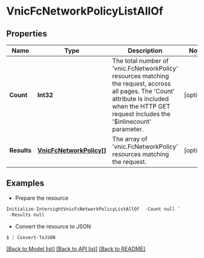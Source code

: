 # VnicFcNetworkPolicyListAllOf
## Properties

Name | Type | Description | Notes
------------ | ------------- | ------------- | -------------
**Count** | **Int32** | The total number of &#39;vnic.FcNetworkPolicy&#39; resources matching the request, accross all pages. The &#39;Count&#39; attribute is included when the HTTP GET request includes the &#39;$inlinecount&#39; parameter. | [optional] 
**Results** | [**VnicFcNetworkPolicy[]**](VnicFcNetworkPolicy.md) | The array of &#39;vnic.FcNetworkPolicy&#39; resources matching the request. | [optional] 

## Examples

- Prepare the resource
```powershell
Initialize-IntersightVnicFcNetworkPolicyListAllOf  -Count null `
 -Results null
```

- Convert the resource to JSON
```powershell
$ | Convert-ToJSON
```

[[Back to Model list]](../README.md#documentation-for-models) [[Back to API list]](../README.md#documentation-for-api-endpoints) [[Back to README]](../README.md)

